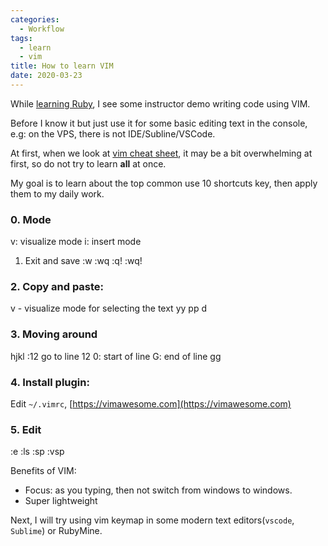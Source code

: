 ```yaml
---
categories:
  - Workflow
tags:
  - learn
  - vim
title: How to learn VIM
date: 2020-03-23
---
```



While [learning Ruby](https://www.thanh.xyz/ruby/how-to-plan-to-learn-ruby-on-rails-in-a-week/), I see some instructor demo writing code using VIM.

Before I know it but just use it for some basic editing text in the console, e.g: on the VPS, there is not IDE/Subline/VSCode.

At first, when we look at [vim cheat sheet](https://vim.rtorr.com/), it may be a bit overwhelming at first, so do not try to learn **all** at once.

My goal is to learn about the top common use 10 shortcuts key, then apply them to my daily work.

### 0. Mode
v: visualize mode
i: insert mode

1. Exit and save
:w :wq :q! :wq!

### 2. Copy and paste:
v - visualize mode for selecting the text
yy
pp
d

### 3. Moving around
hjkl
:12 go to line 12
0: start of line
G: end of line
gg

### 4. Install plugin:
Edit `~/.vimrc`, [https://vimawesome.com](https://vimawesome.com)

### 5. Edit
:e
:ls
:sp
:vsp

Benefits of VIM:
- Focus: as you typing, then not switch from windows to windows.
- Super lightweight

Next, I will try using vim keymap in some modern text editors(`vscode`, `Sublime`) or RubyMine.